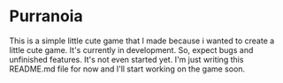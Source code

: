 # Purranoia

This is a simple little cute game that I made because i wanted to create a little cute game. It's currently in development. So, expect bugs and unfinished features. It's not even started yet. I'm just writing this README.md file for now and I'll start working on the game soon.
